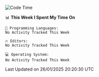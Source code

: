
<!--START_SECTION:waka-->
![Code Time](http://img.shields.io/badge/Code%20Time-735%20hrs-blue)

📊 **This Week I Spent My Time On** 

```text
💬 Programming Languages: 
No Activity Tracked This Week

🔥 Editors: 
No Activity Tracked This Week

💻 Operating System: 
No Activity Tracked This Week
```


 Last Updated on 26/01/2025 20:20:30 UTC
<!--END_SECTION:waka-->
